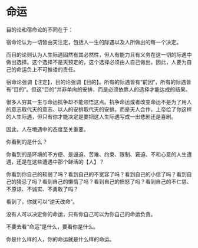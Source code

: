 # 命运

目的论和宿命论的不同在于：

宿命论认为一切皆由天注定，包括人一生的际遇以及人所做出的每一个决定。

而目的论则认为人生际遇固然有其必然性，但人有能力且有义务在这一切的际遇中做出选择。这个选择不是天预定的，这个选择必须由人自己做出。因此，人要为自己的命运负上不可推诿的责任。

宿命论强调【注定】，目的论强调【目的】。所有的际遇皆有“前因”，所有的际遇皆有“目的”。但这“目的”并非单向的安排，而是必须依靠人的选择才能达成的结果。

很多人穷其一生与命运抗争却不能领悟这点。抗争命运或者改变命运不是为了用人的意志取代天的意志、以人的安排取代天的安排。而是天人合作，上帝给了你这样的人生际遇，但只有你才能决定是要把这人生际遇写成一出悲剧还是喜剧。

因此，人在境遇中的态度至关重要。

你看到的是什么？

你看到的是环境的不方便、是逼迫、苦难、约束、限制、窘迫、不和心意的人生遭遇，还是在这些遭遇中那个鲜活的【人】？

你看到你自己的软弱了吗？看到自己的不宽容了吗？看到自己的小信了吗？看到自己的猜忌了吗？看到自己的懒惰了吗？看到自己的愤怒了吗？看到自己的不仁慈、不原谅、不诚实、不勇敢了吗？

看到了，你就可以“逆天改命”。

没有人可以决定你的命运，只有你自己可以为你自己的命运负责。

不要去看“命运”是什么，要看你是什么。

你是什么样的人，你的命运就是什么样的命运。


